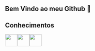 ## Bem Vindo ao meu Github 👋

## Conhecimentos
<div>
  <img src="https://cdn.jsdelivr.net/gh/devicons/devicon@latest/icons/react/react-original.svg" width="40" height="40" /><img src="https://cdn.jsdelivr.net/gh/devicons/devicon@latest/icons/nextjs/nextjs-original-wordmark.svg"  width="40" height="40"/><img src="https://cdn.jsdelivr.net/gh/devicons/devicon@latest/icons/java/java-original.svg" width="40" height="40" />
</div>


<!--
**Samuuuca/Samuuuca** is a ✨ _special_ ✨ repository because its `README.md` (this file) appears on your GitHub profile.

Here are some ideas to get you started:

- 🔭 I’m currently working on ...
- 🌱 I’m currently learning ...
- 👯 I’m looking to collaborate on ...
- 🤔 I’m looking for help with ...
- 💬 Ask me about ...
- 📫 How to reach me: ...
- 😄 Pronouns: ...
- ⚡ Fun fact: ...
-->
